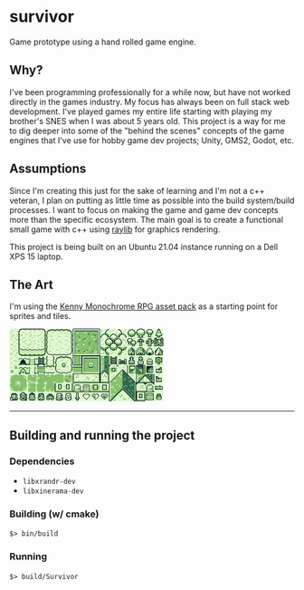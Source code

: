 # survivor

Game prototype using a hand rolled game engine.

## Why?

I've been programming professionally for a while now, but have not worked directly in the games industry. My focus has always been on full stack web development. I've played games my entire life starting with playing my brother's SNES when I was about 5 years old. This project is a way for me to dig deeper into some of the "behind the scenes" concepts of the game engines that I've use for hobby game dev projects; Unity, GMS2, Godot, etc.

## Assumptions

Since I'm creating this just for the sake of learning and I'm not a c++ veteran, I plan on putting as little time as possible into the build system/build processes. I want to focus on making the game and game dev concepts more than the specific ecosystem. The main goal is to create a functional small game with c++ using [raylib](https://github.com/raysan5/raylib) for graphics rendering.

This project is being built on an Ubuntu 21.04 instance running on a Dell XPS 15 laptop.

## The Art

I'm using the [Kenny Monochrome RPG asset pack](https://www.kenney.nl/assets/monochrome-rpg) as a starting point for sprites and tiles.

![Kenny Monochrome RGB Tileset Preview](https://github.com/holdenrehg/survivor/blob/main/resources/textures/tilemap_packed.png?raw=true)

---

## Building and running the project

### Dependencies

- `libxrandr-dev`
- `libxinerama-dev`

### Building (w/ cmake)

```console
$> bin/build
```

### Running

```console
$> build/Survivor
```
